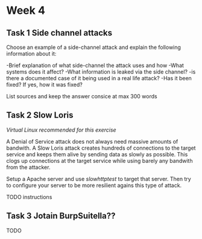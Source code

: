 # **Week 4**

## **Task 1** Side channel attacks

Choose an example of a side-channel attack and explain the following information about it:

-Brief explanation of what side-channel the attack uses and how
-What systems does it affect?
-What information is leaked via the side channel?
-is there a documented case of it being used in a real life attack?
-Has it been fixed? If yes, how it was fixed?


List sources and keep the answer consice at max 300 words

## **Task 2** Slow Loris

*Virtual Linux recommended for this exercise*

A Denial of Service attack does not always need massive amounts of bandwith. A Slow Loris attack creates hundreds of connections to the
target service and keeps them alive by sending data as slowly as possible. This clogs up connections at the target service 
while using barely any bandwith from the attacker.

Setup a Apache server and use *slowhttptest* to target that server. Then try to configure your server to be more resilient agains this type of attack.

TODO instructions

## **Task 3** Jotain BurpSuitella??

TODO

